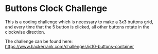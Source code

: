 # Buttons Clock Challenge

This is a coding challenge which is necessary to make a 3x3 buttons grid, and every time that the 5 button is clicked, all other buttons rotate in the clockwise direction.

The challenge can be found here: https://www.hackerrank.com/challenges/js10-buttons-container
